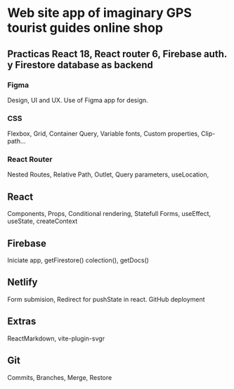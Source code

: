 # Web site app of imaginary GPS tourist guides online shop

## Practicas React 18, React router 6, Firebase auth. y Firestore database as backend

### Figma

Design, UI and UX. Use of Figma app for design.

### CSS

Flexbox, Grid, Container Query, Variable fonts, Custom properties, Clip-path...

### React Router

Nested Routes, Relative Path, Outlet, Query parameters, useLocation,

## React

Components, Props, Conditional rendering, Statefull Forms, useEffect, useState, createContext

## Firebase

Iniciate app, getFirestore() colection(), getDocs()

## Netlify

Form submision, Redirect for pushState in react. GitHub deployment

## Extras

ReactMarkdown, vite-plugin-svgr

## Git

Commits, Branches, Merge, Restore
